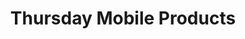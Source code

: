 ---
# This topic lives at
# https://digital.gov/topics/thursday-mobile-products

# Topic Title
title: "Thursday Mobile Products"

# description — keep it short and clear
# summary: ""

# Weight
weight: 1

# For more information on managing topics,
# see https://github.com/GSA/digitalgov.gov/wiki/topics
---